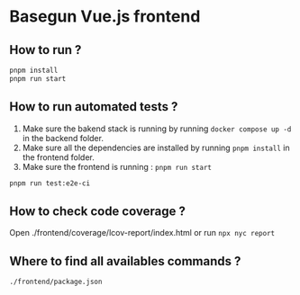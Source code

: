 # Basegun Vue.js frontend

## How to run ?

```bash
pnpm install
pnpm run start
```

## How to run automated tests ?

1. Make sure the bakend stack is running by running `docker compose up -d` in the backend folder.
2. Make sure all the dependencies are installed by running `pnpm install` in the frontend folder.
3. Make sure the frontend is running : `pnpm run start`

```bash
pnpm run test:e2e-ci
```

## How to check code coverage ?

Open ./frontend/coverage/lcov-report/index.html or run `npx nyc report`

## Where to find all availables commands ?

`./frontend/package.json`
